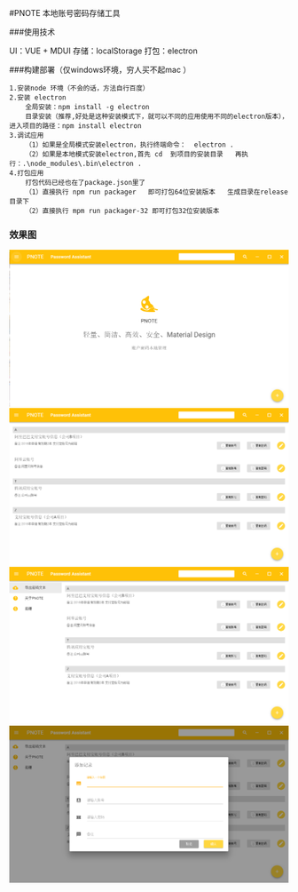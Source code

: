
#PNOTE  本地账号密码存储工具

###使用技术

UI：VUE + MDUI
存储：localStorage
打包：electron

###构建部署（仅windows环境，穷人买不起mac ）

	1.安装node 环境（不会的话，方法自行百度）
	2.安装 electron  
		全局安装：npm install -g electron
		目录安装（推荐,好处是这种安装模式下，就可以不同的应用使用不同的electron版本），进入项目的路径：npm install electron
	3.调试应用
		（1）如果是全局模式安装electron，执行终端命令：  electron .
		（2）如果是本地模式安装electron,首先 cd  到项目的安装目录   再执行：.\node_modules\.bin\electron .
	4.打包应用
		打包代码已经也在了package.json里了
		（1）直接执行 npm run packager   即可打包64位安装版本   生成目录在release目录下
		（2）直接执行 mpm run packager-32 即可打包32位安装版本 
		

### 效果图

![](samples/sample1.png)
![](samples/sample2.png)
![](samples/sample3.png)
![](samples/sample4.png)


















